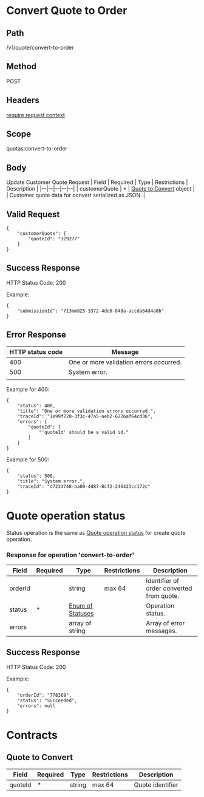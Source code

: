 # Convert Quote to Order

## Path
/v1/quote/convert-to-order

## Method

POST

## Headers

[require request context](https://github.com/dkhardwarecom/docs/blob/main/partnerApi/authentication.md#request-context)

## Scope
quotas:convert-to-order

## Body
Update Customer Quote Request
| Field | Required | Type | Restrictions | Description |
|--|--|--|--|--|
| customerQuote | * | [Quote to Convert](https://github.com/dkhardwarecom/docs/blob/main/partnerApi/orders/convert-quote-to-order.md#quote-to-convert) object |  | Customer quote data for convert serialized as JSON. |


## Valid Request
```
{
	"customerQuote": {
		"quoteId": "329277"
	}
}
```

## Success Response

HTTP Status Code: 200

Example:
```
{
    "submissionId": "713mm825-3372-4de0-848a-accda64d4a0b"
}
```

## Error Response


| HTTP status code | Message |
|--|--|
| 400 | One or more validation errors occurred. |
| 500 | System error. |
|  |  |

Example for 400:
```
{
    "status": 400,
    "title": "One or more validation errors occurred.",
    "traceId": "1e99f720-3f3c-47a5-aeb2-6226af64cd36",
    "errors": {
        "quoteId": [
            "'quoteId' should be a valid id."
        ]
    }
}
```

Example for 500:
```
{
    "status": 500,
    "title": "System error.",
    "traceId": "d7234748-ba00-4d87-8cf2-246423cc172c"
}
```

# Quote operation status

Status operation is the same as [Quote operation status](https://github.com/dkhardwarecom/docs/blob/main/partnerApi/orders/create-quotas.md#quote-operation-status) for create quote operation.

### Response for operation 'convert-to-order'
| Field | Required | Type | Restrictions | Description |
|--|--|--|--|--|
| orderId |  | string  | max 64 |  Identifier of order converted from quote. |
| status  | * | [Enum of Statuses](https://github.com/dkhardwarecom/docs/blob/main/partnerApi/orders/create-quotas.md#statuses) | | Operation status. |
| errors  |   | array of string  | |  Array of error messages. |

## Success Response

HTTP Status Code: 200

Example:
```
{
    "orderId": "778369",
    "status": "Succeeded",
    "errors": null
}
```

# Contracts

## Quote to Convert

| Field | Required | Type | Restrictions | Description |
|--|--|--|--|--|
| quoteId | * | string  | max 64 |  Quote identifier|
